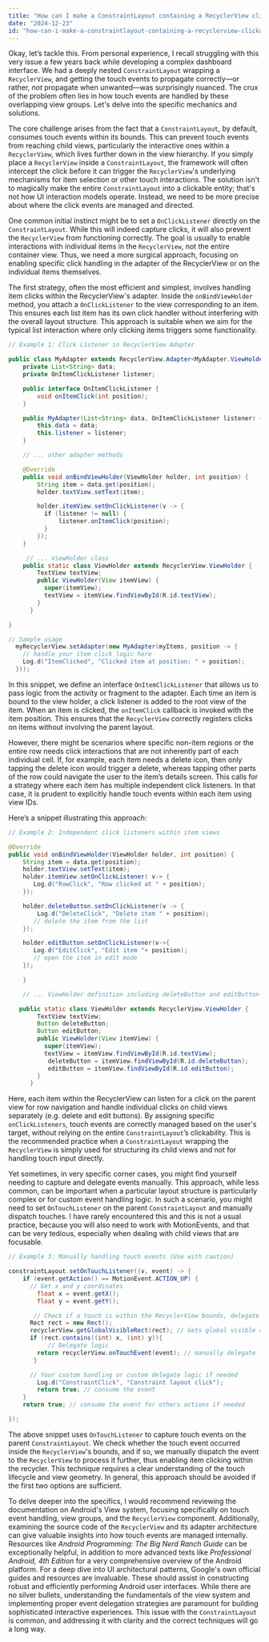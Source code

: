 ```yaml
---
title: "How can I make a ConstraintLayout containing a RecyclerView clickable?"
date: "2024-12-23"
id: "how-can-i-make-a-constraintlayout-containing-a-recyclerview-clickable"
---
```


Okay, let’s tackle this. From personal experience, I recall struggling with this very issue a few years back while developing a complex dashboard interface. We had a deeply nested `ConstraintLayout` wrapping a `RecyclerView`, and getting the touch events to propagate correctly—or rather, *not* propagate when unwanted—was surprisingly nuanced. The crux of the problem often lies in how touch events are handled by these overlapping view groups. Let's delve into the specific mechanics and solutions.

The core challenge arises from the fact that a `ConstraintLayout`, by default, consumes touch events within its bounds. This can prevent touch events from reaching child views, particularly the interactive ones within a `RecyclerView`, which lives further down in the view hierarchy. If you simply place a `RecyclerView` inside a `ConstraintLayout`, the framework will often intercept the click before it can trigger the `RecyclerView`'s underlying mechanisms for item selection or other touch interactions. The solution isn't to magically make the entire `ConstraintLayout` into a clickable entity; that's not how UI interaction models operate. Instead, we need to be more precise about where the click events are managed and directed.

One common initial instinct might be to set a `OnClickListener` directly on the `ConstraintLayout`. While this will indeed capture clicks, it will also prevent the `RecyclerView` from functioning correctly. The goal is usually to enable interactions with individual items in the `RecyclerView`, not the entire container view. Thus, we need a more surgical approach, focusing on enabling specific click handling in the adapter of the RecyclerView or on the individual items themselves.

The first strategy, often the most efficient and simplest, involves handling item clicks within the RecyclerView's adapter. Inside the `onBindViewHolder` method, you attach a `OnClickListener` to the view corresponding to an item. This ensures each list item has its own click handler without interfering with the overall layout structure. This approach is suitable when we aim for the typical list interaction where only clicking items triggers some functionality.

```java
// Example 1: Click Listener in RecyclerView Adapter

public class MyAdapter extends RecyclerView.Adapter<MyAdapter.ViewHolder> {
    private List<String> data;
    private OnItemClickListener listener;

    public interface OnItemClickListener {
        void onItemClick(int position);
    }

    public MyAdapter(List<String> data, OnItemClickListener listener) {
        this.data = data;
        this.listener = listener;
    }

    // ... other adapter methods

    @Override
    public void onBindViewHolder(ViewHolder holder, int position) {
        String item = data.get(position);
        holder.textView.setText(item);

        holder.itemView.setOnClickListener(v -> {
          if (listener != null) {
              listener.onItemClick(position);
          }
        });
    }

     // ... ViewHolder class
    public static class ViewHolder extends RecyclerView.ViewHolder {
        TextView textView;
        public ViewHolder(View itemView) {
          super(itemView);
          textView = itemView.findViewById(R.id.textView);
        }
      }

}

// Sample usage
  myRecyclerView.setAdapter(new MyAdapter(myItems, position -> {
    // handle your item click logic here
    Log.d("ItemClicked", "Clicked item at position: " + position);
  }));

```

In this snippet, we define an interface `OnItemClickListener` that allows us to pass logic from the activity or fragment to the adapter. Each time an item is bound to the view holder, a click listener is added to the root view of the item. When an item is clicked, the `onItemClick` callback is invoked with the item position. This ensures that the `RecyclerView` correctly registers clicks on items without involving the parent layout.

However, there might be scenarios where specific non-item regions or the entire row needs click interactions that are not inherently part of each individual cell. If, for example, each item needs a delete icon, then only tapping the delete icon would trigger a delete, whereas tapping other parts of the row could navigate the user to the item’s details screen. This calls for a strategy where each item has multiple independent click listeners. In that case, it is prudent to explicitly handle touch events within each item using view IDs.

Here’s a snippet illustrating this approach:

```java
// Example 2: Independent click listeners within item views

@Override
public void onBindViewHolder(ViewHolder holder, int position) {
    String item = data.get(position);
    holder.textView.setText(item);
    holder.itemView.setOnClickListener( v-> {
       Log.d("RowClick", "Row clicked at " + position);
    });

    holder.deleteButton.setOnClickListener(v -> {
        Log.d("DeleteClick", "Delete item " + position);
       // delete the item from the list
    });

    holder.editButton.setOnClickListener(v->{
       Log.d("EditClick", "Edit item "+ position);
       // open the item in edit mode
    });

    }

    // ... ViewHolder definition including deleteButton and editButton

   public static class ViewHolder extends RecyclerView.ViewHolder {
        TextView textView;
        Button deleteButton;
        Button editButton;
        public ViewHolder(View itemView) {
          super(itemView);
          textView = itemView.findViewById(R.id.textView);
           deleteButton = itemView.findViewById(R.id.deleteButton);
           editButton = itemView.findViewById(R.id.editButton);
        }
      }
```
Here, each item within the RecyclerView can listen for a click on the parent view for row navigation and handle individual clicks on child views separately (e.g. delete and edit buttons). By assigning specific `onClickListeners`, touch events are correctly managed based on the user's target, without relying on the entire `ConstraintLayout`’s clickability. This is the recommended practice when a `ConstraintLayout` wrapping the `RecyclerView` is simply used for structuring its child views and not for handling touch input directly.

Yet sometimes, in very specific corner cases, you might find yourself needing to capture and delegate events manually. This approach, while less common, can be important when a particular layout structure is particularly complex or for custom event handling logic. In such a scenario, you might need to set `OnTouchListener` on the parent `ConstraintLayout` and manually dispatch touches. I have rarely encountered this and this is not a usual practice, because you will also need to work with MotionEvents, and that can be very tedious, especially when dealing with child views that are focusable.

```java
// Example 3: Manually handling touch events (Use with caution)

constraintLayout.setOnTouchListener((v, event) -> {
    if (event.getAction() == MotionEvent.ACTION_UP) {
      // Get x and y coordinates
        float x = event.getX();
        float y = event.getY();

       // Check if a touch is within the RecyclerView bounds, delegate the click to children as needed
      Rect rect = new Rect();
      recyclerView.getGlobalVisibleRect(rect); // Gets global visible rect for calculations
      if (rect.contains((int) x, (int) y)){
           // Delegate logic
        return recyclerView.onTouchEvent(event); // manually delegate
       }

      // Your custom handling or custom delegate logic if needed
        Log.d("ConstraintClick", "Constraint layout click");
        return true; // consume the event
    }
    return true; // consume the event for others actions if needed

});
```
The above snippet uses `OnTouchListener` to capture touch events on the parent `ConstraintLayout`. We check whether the touch event occurred inside the `RecyclerView`'s bounds, and if so, we manually dispatch the event to the `RecyclerView` to process it further, thus enabling item clicking within the recycler. This technique requires a clear understanding of the touch lifecycle and view geometry. In general, this approach should be avoided if the first two options are sufficient.

To delve deeper into the specifics, I would recommend reviewing the documentation on Android's View system, focusing specifically on touch event handling, view groups, and the `RecyclerView` component. Additionally, examining the source code of the `RecyclerView` and its adapter architecture can give valuable insights into how touch events are managed internally. Resources like *Android Programming: The Big Nerd Ranch Guide* can be exceptionally helpful, in addition to more advanced texts like *Professional Android, 4th Edition* for a very comprehensive overview of the Android platform. For a deep dive into UI architectural patterns, Google's own official guides and resources are invaluable. These should assist in constructing robust and efficiently performing Android user interfaces. While there are no silver bullets, understanding the fundamentals of the view system and implementing proper event delegation strategies are paramount for building sophisticated interactive experiences. This issue with the `ConstraintLayout` is common, and addressing it with clarity and the correct techniques will go a long way.
